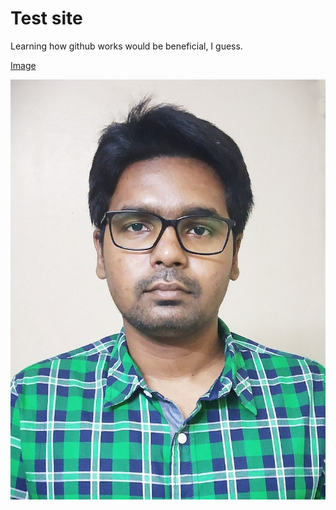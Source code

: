 # Test site

Learning how github works would be beneficial, I guess.

[Image](./Photo.jpg)

<img src="./Photo.jpg" style="display: block; margin: auto;" />
